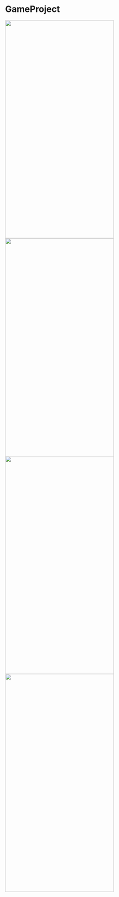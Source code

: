# GameProject

<img src="https://github.com/gamzeakyuz/GameProject/assets/95036569/226936aa-3315-477f-9954-c337befee8b5" width="350" height="700" />

<img src="https://github.com/gamzeakyuz/GameProject/assets/95036569/508a4c20-e947-473d-b011-ae1892393a06" width="350" height="700" />

<img src="https://github.com/gamzeakyuz/GameProject/assets/95036569/35234848-ab87-4311-bf77-c808dbf41e24" width="350" height="700" />

<img src="https://github.com/gamzeakyuz/GameProject/assets/95036569/61af9112-b5e8-40cb-93b2-0bd8d26a0da1" width="350" height="700" />

